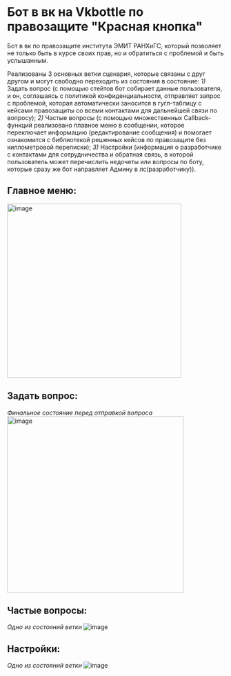 # Бот в вк на Vkbottle по правозащите "Красная кнопка"
Бот в вк по правозащите института ЭМИТ РАНХиГС, который позволяет не только быть в курсе своих прав, но и обратиться с проблемой и быть услышанным.

Реализованы 3 основных ветки сценария, которые связаны с друг другом и могут свободно переходить из состояния в состояние:
*1)* Задать вопрос (с помощью стейтов бот собирает данные пользователя, и он, соглашаясь с политикой конфиденциальности, отправляет запрос с проблемой, которая автоматически заносится в гугл-таблицу с кейсами правозащиты со всеми контактами для дальнейшей связи по вопросу);
*2)* Частые вопросы (с помощью множественных Callback-функций реализовано плавное меню в сообщении, которое переключает информацию (редактирование сообщения) и помогает ознакомится с библиотекой решенных кейсов по правозащите без киллометровой переписки);
*3)* Настройки (информация о разработчике с контактами для сотрудничества и обратная связь, в которой пользователь может перечислить недочеты или вопросы по боту, которые сразу же бот направляет Админу в лс(разработчику)).

## Главное меню:
<img width="404" alt="image" src="https://github.com/VeronaPl/Privacy_red_button/assets/93496790/b7a5adcd-51e3-4538-ae29-056b3efba27c">

## Задать вопрос:
*Финальное состояние перед отправкой вопроса*
<img width="409" alt="image" src="https://github.com/VeronaPl/Privacy_red_button/assets/93496790/10bdc22d-ca41-4c68-aaf7-d1c5f94f2bc1">

## Частые вопросы:
*Одно из состояний ветки*
![image](https://github.com/VeronaPl/Privacy_red_button/assets/93496790/0983acd6-0fe0-48a4-9a78-ff7ee5c1b38f)

## Настройки:
*Одно из состояний ветки*
![image](https://github.com/VeronaPl/Privacy_red_button/assets/93496790/302d3e3f-7730-404c-9b2f-2bae0a6c4355)
